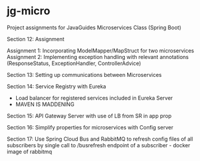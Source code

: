 # jg-micro

Project assignments for JavaGuides Microservices Class (Spring Boot)

Section 12: Assignment 

Assignment 1:  Incorporating ModelMapper/MapStruct for two microservices
Assignment 2:  Implementing exception handling with relevant annotations (ResponseStatus, ExceptionHandler, ControllerAdvice)

Section 13: Setting up communications between Microservices

Section 14: Service Registry with Eureka
- Load balancer for registered services included in Eureka Server
- MAVEN IS MADDENING 

Section 15: API Gateway Server with use of LB from SR in app prop

Section 16: Simplify properties for microservices with Config server

Section 17: Use Spring Cloud Bus and RabbitMQ to refresh config files of all subscribers by single call to /busrefresh endpoint of a subscriber - docker image of rabbitmq 
